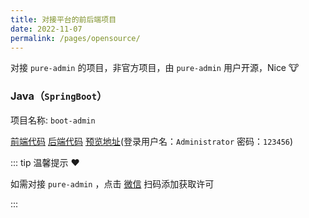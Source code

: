 ```yaml
---
title: 对接平台的前后端项目
date: 2022-11-07
permalink: /pages/opensource/
---
```


对接 `pure-admin` 的项目，非官方项目，由 `pure-admin` 用户开源，Nice 🐮

### Java（`SpringBoot`）

项目名称: `boot-admin`

[前端代码](https://github.com/hb0730/pure-admin-thin) [后端代码](https://github.com/hb0730/boot-admin) [预览地址](https://admin-v4.hb0730.com/)(登录用户名：`Administrator` 密码：`123456`)

::: tip 温馨提示 ❤️

如需对接 `pure-admin` ，点击 [微信](/pages/support/#支持) 扫码添加获取许可

:::
